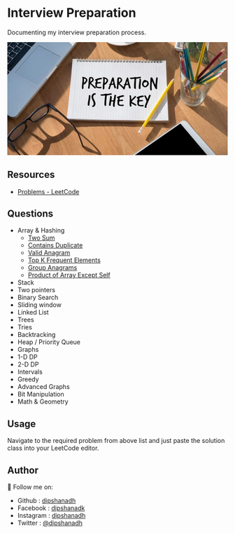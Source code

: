 # Interview Preparation

Documenting my interview preparation process.

![Image](image.jpg)

## Resources

- [Problems - LeetCode](https://leetcode.com/problemset/all/)

## Questions

- Array & Hashing
  - [Two Sum](https://github.com/dipshanadh/interview-preparation/blob/main/arrays-and-hashing/two-sum.cpp)
  - [Contains Duplicate](https://github.com/dipshanadh/interview-preparation/blob/main/arrays-and-hashing/contains-duplicate.cpp)
  - [Valid Anagram](https://github.com/dipshanadh/interview-preparation/blob/main/arrays-and-hashing/valid-anagram.cpp)
  - [Top K Frequent Elements](https://github.com/dipshanadh/interview-preparation/blob/main/arrays-and-hashing/top-k-frequent-elements.cpp)
  - [Group Anagrams](https://github.com/dipshanadh/interview-preparation/blob/main/arrays-and-hashing/group-anagrams.cpp)
  - [Product of Array Except Self](https://github.com/dipshanadh/interview-preparation/blob/main/arrays-and-hashing/product-of-array-except-self.cpp)
- Stack
- Two pointers
- Binary Search
- Sliding window
- Linked List
- Trees
- Tries
- Backtracking
- Heap / Priority Queue
- Graphs
- 1-D DP
- 2-D DP
- Intervals
- Greedy
- Advanced Graphs
- Bit Manipulation
- Math & Geometry

## Usage

Navigate to the required problem from above list and just paste the solution class into your LeetCode editor.

## Author

🛴 Follow me on:

- Github : [dipshanadh](https://github.com/dipshanadh)
- Facebook : [dipshanadk](https://facebook.com/dipshanadk)
- Instagram : [dipshanadh](https://instagram.com/dipshanadh)
- Twitter : [@dipshanadh](https://twitter.com/@dipshanadh)
